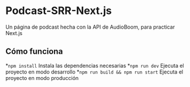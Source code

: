 # Podcast-SRR-Next.js
Un página de podcast hecha con la API de AudioBoom, para practicar Next.js

## Cómo funciona
*`npm install` Instala las dependencias necesarias
*`npm run dev` Ejecuta el proyecto en modo desarrollo
*`npm run build && npm run start` Ejecuta el proyecto en modo producción